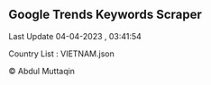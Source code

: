 

## Google Trends Keywords Scraper 
 
Last Update 04-04-2023 , 03:41:54

Country List :
VIETNAM.json



© Abdul Muttaqin 
